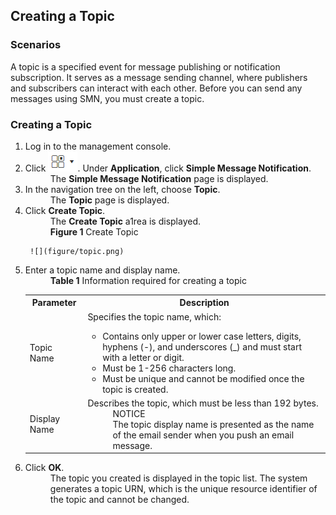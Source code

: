 ## Creating a Topic


### Scenarios

A topic is a specified event for message publishing or notification subscription. It serves as a message sending channel, where publishers and subscribers can interact with each other. Before you can send any messages using SMN, you must create a topic.

### Creating a Topic

<ol><li>Log in to the management console.</li>

<li>Click <img src="figure/001.png"/>. Under <b>Application</b>, click <b>Simple Message Notification</b>.
<dd>The <b>Simple Message Notification</b> page is displayed.</dd></li>
<li>In the navigation tree on the left, choose <b>Topic</b>.
<dd>The <b>Topic</b> page is displayed.</dd></li>
<li>Click <b>Create Topic</b>.</li>
<dd>The <b>Create Topic</b> a1rea is displayed.</dd>
<dd><b>Figure 1</b> Create Topic</dd></li>
	 
	 ![](figure/topic.png)

<li>Enter a topic name and display name.</li>
	<dd><b>Table 1</b> Information required for creating a topic</dd>
  <table>
   <tr>
       <th>Parameter</th>
       <th>Description</th>
     </tr>
     <tr>
         <td>Topic Name</td>
         <td>Specifies the topic name, which:                                                                                                                                                                                              
               <ul>
<li>Contains only upper or lower case letters, digits, hyphens (-), and underscores (_) and must start with a letter or digit. </li>
                <li>Must be 1-256 characters long.</li>
<li>Must be unique and cannot be modified once the topic is created.</li>
			    </ul>
		  </td>
     </tr>
     <tr>
         <td>Display Name</td>
         <td>Describes the topic, which must be less than 192 bytes.                                                                                                                                                                                                
               <dd>NOTICE</dd>                                                                                                                                                                                                                              
               <dd>The topic display name is presented as the name of the email sender when you push an email message.</dd>
         </td>
     </tr>
   </table>
<li>Click <b>OK</b>.
<dd>The topic you created is displayed in the topic list. The system generates a topic URN, which is the unique resource identifier of the topic and cannot be changed.</dd></li></ol>
